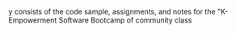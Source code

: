 y consists of the code sample, assignments, and notes for the "K-Empowerment Software Bootcamp of community class